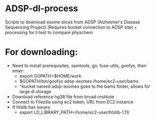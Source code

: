 # ADSP-dl-process
Scripts to download exome slices from ADSP (Alzheimer's Disease Sequencing Project) (Requires bucket connection to ADSP site) + processing for t-test to compare physchem 
# For downloading:
- Need to install prerequisites, samtools, go, fuse-utils, goofys, then enter:
  - export GOPATH=$HOME/work
  - $GOPATH/bin/goofys adsp-exomes /home/ec2-user/bams 
  - ^bucket named adsp-exomes goes to the bams folder, allows for large dl storage
- Download reference hg38 file from broad-institute 
- Connect to Filezilla using ec2 token, URL from EC2 instance
- If htslib has issues:
  - export LD_LIBRARY_PATH=/home/ec2-user/htslib-1.11/
